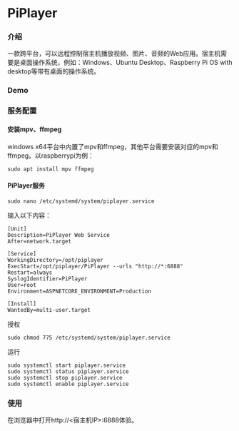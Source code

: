 # PiPlayer

### 介绍
一款跨平台，可以远程控制宿主机播放视频、图片、音频的Web应用。宿主机需要是桌面操作系统，例如：Windows、Ubuntu Desktop、Raspberry Pi OS with desktop等带有桌面的操作系统。  

### Demo


### 服务配置
#### 安装mpv、ffmpeg
windows x64平台中内置了mpv和ffmpeg，其他平台需要安装对应的mpv和ffmpeg。以raspberrypi为例：  
```shell
sudo apt install mpv ffmpeg
```

#### PiPlayer服务
```shell
sudo nano /etc/systemd/system/piplayer.service
```

输入以下内容：
```shell
[Unit]
Description=PiPlayer Web Service
After=network.target

[Service]
WorkingDirectory=/opt/piplayer
ExecStart=/opt/piplayer/PiPlayer --urls "http://*:6888"
Restart=always
SyslogIdentifier=PiPlayer
User=root
Environment=ASPNETCORE_ENVIRONMENT=Production

[Install]
WantedBy=multi-user.target
```
授权
```shell
sudo chmod 775 /etc/systemd/system/piplayer.service
```

运行
```shell
sudo systemctl start piplayer.service
sudo systemctl status piplayer.service
sudo systemctl stop piplayer.service
sudo systemctl enable piplayer.service
```

### 使用
在浏览器中打开http://<宿主机IP>:6888体验。  
